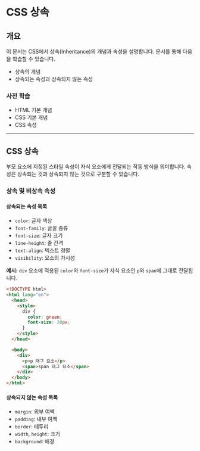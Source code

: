 # CSS 상속

## 개요

이 문서는 CSS에서 상속(Inheritance)의 개념과 속성을 설명합니다. 문서를 통해 다음을 학습할 수 있습니다.

- 상속의 개념
- 상속되는 속성과 상속되지 않는 속성

### 사전 학습

- HTML 기본 개념
- CSS 기본 개념
- CSS 속성

---

## CSS 상속

부모 요소에 지정된 스타일 속성이 자식 요소에게 전달되는 작동 방식을 의미합니다. 속성은 상속되는 것과 상속되지 않는 것으로 구분할 수 있습니다.

### 상속 및 비상속 속성

#### 상속되는 속성 목록

- `color`: 글자 색상
- `font-family`: 글꼴 종류
- `font-size`: 글자 크기
- `line-height`: 줄 간격
- `text-align`: 텍스트 정렬
- `visibility`: 요소의 가시성

**예시:**
`div` 요소에 적용된 `color`와 `font-size`가 자식 요소인 `p`와 `span`에 그대로 전달됩니다.

```html
<!DOCTYPE html>
<html lang="en">
  <head>
    <style>
      div {
        color: green;
        font-size: 30px;
      }
    </style>
  </head>

  <body>
    <div>
      <p>p 태그 요소</p>
      <span>span 태그 요소</span>
    </div>
  </body>
</html>
```

#### 상속되지 않는 속성 목록

- `margin`: 외부 여백
- `padding`: 내부 여백
- `border`: 테두리
- `width`, `height`: 크기
- `background`: 배경
